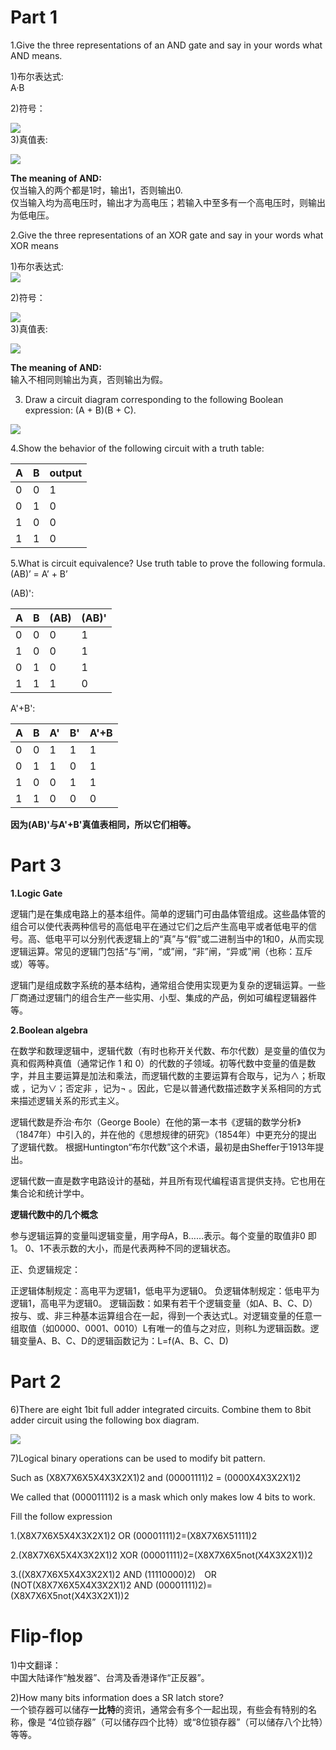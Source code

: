 # Part 1
1.Give the three representations of an AND gate and say in your words what AND means.

1)布尔表达式:  
A·B  

2)符号：  

![](hw05-1.png)  
3)真值表:  

![](hw05-2.png)  


**The meaning of AND:**  
仅当输入的两个都是1时，输出1，否则输出0.  
仅当输入均为高电压时，输出才为高电压；若输入中至多有一个高电压时，则输出为低电压。  


2.Give the three representations of an XOR gate and say in your  words what XOR means

1)布尔表达式:  
![](hw05-3.png)

2)符号：  

![](hw05-4.png)  
3)真值表:  

![](hw05-5.png)  


**The meaning of AND:**  
输入不相同则输出为真，否则输出为假。  

3. Draw a circuit diagram corresponding to the following Boolean expression: (A + B)(B + C).

![](hw05-6.png)  

4.Show the behavior of the following circuit with a truth table:  


| A | B | output |
| ------| ------ | ------ |
|0|0|1|
|0|1|0|
|1|0|0|
|1|1|0|

5.What is circuit equivalence? Use truth table to prove the
following formula.  
(AB)’ = A’ + B’    

(AB)':  

|A|B|(AB)|(AB)'|
|------|------|------|------|
|0|0|0|1|
|1|0|0|1|
|0|1|0|1|
|1|1|1|0|  

A'+B':  

|A|B|A'|B'|A'+B|
|------|------|------|------|------|
|0|0|1|1|1|
|0|1|1|0|1|
|1|0|0|1|1|
|1|1|0|0|0|  

**因为(AB)'与A'+B'真值表相同，所以它们相等。**  

# Part 3

**1.Logic Gate**  

逻辑门是在集成电路上的基本组件。简单的逻辑门可由晶体管组成。这些晶体管的组合可以使代表两种信号的高低电平在通过它们之后产生高电平或者低电平的信号。高、低电平可以分别代表逻辑上的“真”与“假”或二进制当中的1和0，从而实现逻辑运算。常见的逻辑门包括“与”闸，“或”闸，“非”闸，“异或”闸（也称：互斥或）等等。

逻辑门是组成数字系统的基本结构，通常组合使用实现更为复杂的逻辑运算。一些厂商通过逻辑门的组合生产一些实用、小型、集成的产品，例如可编程逻辑器件等。  

**2.Boolean algebra**  

在数学和数理逻辑中，逻辑代数（有时也称开关代数、布尔代数）是变量的值仅为真和假两种真值（通常记作 1 和 0）的代数的子领域。初等代数中变量的值是数字，并且主要运算是加法和乘法，而逻辑代数的主要运算有合取与，记为∧；析取或 ，记为∨；否定非 ，记为¬ 。因此，它是以普通代数描述数字关系相同的方式来描述逻辑关系的形式主义。

逻辑代数是乔治·布尔（George Boole）在他的第一本书《逻辑的数学分析》（1847年）中引入的，并在他的《思想规律的研究》（1854年）中更充分的提出了逻辑代数。 根据Huntington“布尔代数”这个术语，最初是由Sheffer于1913年提出。

逻辑代数一直是数字电路设计的基础，并且所有现代编程语言提供支持。它也用在集合论和统计学中。  

**逻辑代数中的几个概念**  

参与逻辑运算的变量叫逻辑变量，用字母A，B……表示。每个变量的取值非0 即1。 0、1不表示数的大小，而是代表两种不同的逻辑状态。

正、负逻辑规定：

正逻辑体制规定：高电平为逻辑1，低电平为逻辑0。
负逻辑体制规定：低电平为逻辑1，高电平为逻辑0。
逻辑函数：如果有若干个逻辑变量（如A、B、C、D）按与、或、非三种基本运算组合在一起，得到一个表达式L。对逻辑变量的任意一组取值（如0000、0001、0010）L有唯一的值与之对应，则称L为逻辑函数。逻辑变量A、B、C、D的逻辑函数记为：L=f(A、B、C、D)

# Part 2
6)There are eight 1bit full adder integrated circuits. Combine them to 8bit adder
circuit using the following box diagram.  

![](hw05-8.jpg)

7)Logical binary operations can be used to modify bit pattern.  

 Such as (X8X7X6X5X4X3X2X1)2 and (00001111)2 = (0000X4X3X2X1)2  

We called that (00001111)2 is a mask which only makes low 4 bits to work.  

Fill the follow expression

1.(X8X7X6X5X4X3X2X1)2 OR (00001111)2=(X8X7X6X51111)2

2.(X8X7X6X5X4X3X2X1)2 XOR (00001111)2=(X8X7X6X5not(X4X3X2X1))2


3.((X8X7X6X5X4X3X2X1)2 AND (11110000)2) OR (NOT(X8X7X6X5X4X3X2X1)2 AND (00001111)2)=(X8X7X6X5not(X4X3X2X1))2


# Flip-flop
1)中文翻译：  
中国大陆译作“触发器”、台湾及香港译作“正反器”。  

2)How many bits information does a SR latch store?  
一个锁存器可以储存**一比特**的资讯，通常会有多个一起出现，有些会有特别的名称，像是 “4位锁存器”（可以储存四个比特）或“8位锁存器”（可以储存八个比特）等等。
